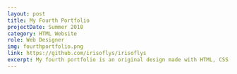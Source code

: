 ```yaml
---
layout: post
title: My Fourth Portfolio
projectDate: Summer 2018
category: HTML Website
role: Web Designer
img: fourthportfolio.png
link: https://github.com/irisoflys/irisoflys
excerpt: My fourth portfolio is an original design made with HTML, CSS, Bootstrap, and some Javascript.
---
```

